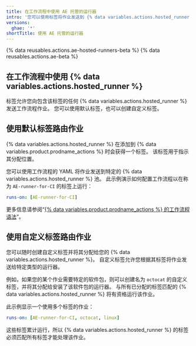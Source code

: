 ```yaml
---
title: 在工作流程中使用 AE 托管的运行器
intro: '您可以使用标签将作业发送到 {% data variables.actions.hosted_runner %} 池。'
versions:
  ghae: '*'
shortTitle: 使用 AE 托管的运行器
---
```


{% data reusables.actions.ae-hosted-runners-beta %}
{% data reusables.actions.ae-beta %}

## 在工作流程中使用 {% data variables.actions.hosted_runner %}

标签允许您向包含该标签的任何 {% data variables.actions.hosted_runner %} 发送工作流程作业。 您可以使用默认标签，也可以创建自定义标签。

## 使用默认标签路由作业

{% data variables.actions.hosted_runner %} 在添加到 {% data variables.product.prodname_actions %} 时会获得一个标签。 该标签用于指示其分配位置。

您可以使用工作流程的 YAML 将作业发送到特定的 {% data variables.actions.hosted_runner %} 池。 此示例演示如何配置工作流程以在称为 `AE-runner-for-CI` 的标签上运行：

```yaml
runs-on: [AE-runner-for-CI]
```

更多信息请参阅“[{% data variables.product.prodname_actions %} 的工作流程语法](/github/automating-your-workflow-with-github-actions/workflow-syntax-for-github-actions#jobsjob_idruns-on)”。

## 使用自定义标签路由作业

您可以随时创建自定义标签并将其分配给您的 {% data variables.actions.hosted_runner %}。 自定义标签允许您根据其标签将作业发送给特定类型的运行器。

例如，如果您的某个作业需要特定的软件包，则可以创建名为 `octocat` 的自定义标签，并将其分配给安装了该软件包的运行器。 与所有已分配的标签匹配的 {% data variables.actions.hosted_runner %} 将有资格运行该作业。

此示例显示一个使用多个标签的作业：

```yaml
runs-on: [AE-runner-for-CI, octocat, linux]
```

这些标签累计运行，所以 {% data variables.actions.hosted_runner %} 的标签必须匹配所有标签才能处理该作业。
